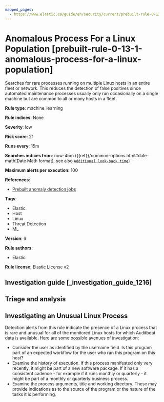 ```yaml
---
mapped_pages:
  - https://www.elastic.co/guide/en/security/current/prebuilt-rule-0-13-1-anomalous-process-for-a-linux-population.html
---
```


# Anomalous Process For a Linux Population [prebuilt-rule-0-13-1-anomalous-process-for-a-linux-population]

Searches for rare processes running on multiple Linux hosts in an entire fleet or network. This reduces the detection of false positives since automated maintenance processes usually only run occasionally on a single machine but are common to all or many hosts in a fleet.

**Rule type**: machine_learning

**Rule indices**: None

**Severity**: low

**Risk score**: 21

**Runs every**: 15m

**Searches indices from**: now-45m ({{ref}}/common-options.html#date-math[Date Math format], see also [`Additional look-back time`](docs-content://solutions/security/detect-and-alert/create-detection-rule.md#rule-schedule))

**Maximum alerts per execution**: 100

**References**:

* [Prebuilt anomaly detection jobs](docs-content://reference/security/prebuilt-anomaly-detection-jobs.md)

**Tags**:

* Elastic
* Host
* Linux
* Threat Detection
* ML

**Version**: 6

**Rule authors**:

* Elastic

**Rule license**: Elastic License v2

## Investigation guide [_investigation_guide_1216]

## Triage and analysis

## Investigating an Unusual Linux Process
Detection alerts from this rule indicate the presence of a Linux process that is rare and unusual for all of the monitored Linux hosts for which Auditbeat data is available. Here are some possible avenues of investigation:
- Consider the user as identified by the username field. Is this program part of an expected workflow for the user who ran this program on this host?
- Examine the history of execution. If this process manifested only very recently, it might be part of a new software package. If it has a consistent cadence - for example if it runs monthly or quarterly - it might be part of a monthly or quarterly business process.
- Examine the process arguments, title and working directory. These may provide indications as to the source of the program or the nature of the tasks it is performing.

